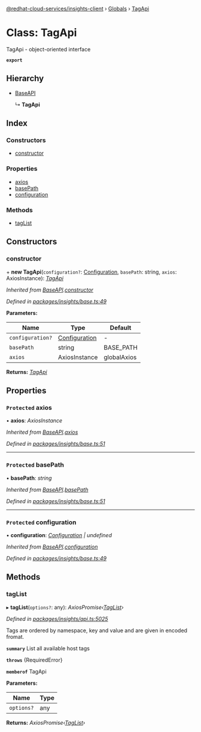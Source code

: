 [@redhat-cloud-services/insights-client](../README.md) › [Globals](../globals.md) › [TagApi](tagapi.md)

# Class: TagApi

TagApi - object-oriented interface

**`export`** 

## Hierarchy

* [BaseAPI](baseapi.md)

  ↳ **TagApi**

## Index

### Constructors

* [constructor](tagapi.md#constructor)

### Properties

* [axios](tagapi.md#protected-axios)
* [basePath](tagapi.md#protected-basepath)
* [configuration](tagapi.md#protected-configuration)

### Methods

* [tagList](tagapi.md#taglist)

## Constructors

###  constructor

\+ **new TagApi**(`configuration?`: [Configuration](configuration.md), `basePath`: string, `axios`: AxiosInstance): *[TagApi](tagapi.md)*

*Inherited from [BaseAPI](baseapi.md).[constructor](baseapi.md#constructor)*

*Defined in [packages/insights/base.ts:49](https://github.com/RedHatInsights/javascript-clients/blob/master/packages/insights/base.ts#L49)*

**Parameters:**

Name | Type | Default |
------ | ------ | ------ |
`configuration?` | [Configuration](configuration.md) | - |
`basePath` | string | BASE_PATH |
`axios` | AxiosInstance | globalAxios |

**Returns:** *[TagApi](tagapi.md)*

## Properties

### `Protected` axios

• **axios**: *AxiosInstance*

*Inherited from [BaseAPI](baseapi.md).[axios](baseapi.md#protected-axios)*

*Defined in [packages/insights/base.ts:51](https://github.com/RedHatInsights/javascript-clients/blob/master/packages/insights/base.ts#L51)*

___

### `Protected` basePath

• **basePath**: *string*

*Inherited from [BaseAPI](baseapi.md).[basePath](baseapi.md#protected-basepath)*

*Defined in [packages/insights/base.ts:51](https://github.com/RedHatInsights/javascript-clients/blob/master/packages/insights/base.ts#L51)*

___

### `Protected` configuration

• **configuration**: *[Configuration](configuration.md) | undefined*

*Inherited from [BaseAPI](baseapi.md).[configuration](baseapi.md#protected-configuration)*

*Defined in [packages/insights/base.ts:49](https://github.com/RedHatInsights/javascript-clients/blob/master/packages/insights/base.ts#L49)*

## Methods

###  tagList

▸ **tagList**(`options?`: any): *AxiosPromise‹[TagList](../interfaces/taglist.md)›*

*Defined in [packages/insights/api.ts:5025](https://github.com/RedHatInsights/javascript-clients/blob/master/packages/insights/api.ts#L5025)*

Tags are ordered by namespace, key and value and are given in encoded fromat.

**`summary`** List all available host tags

**`throws`** {RequiredError}

**`memberof`** TagApi

**Parameters:**

Name | Type |
------ | ------ |
`options?` | any |

**Returns:** *AxiosPromise‹[TagList](../interfaces/taglist.md)›*
